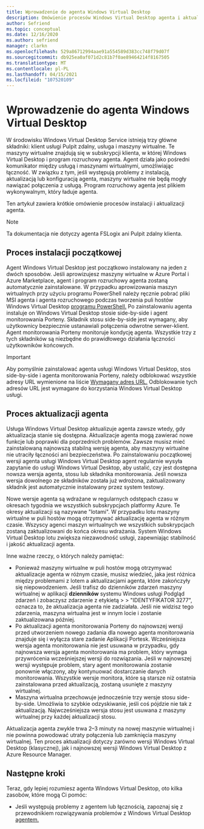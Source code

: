 ```yaml
---
title: Wprowadzenie do agenta Windows Virtual Desktop
description: Omówienie procesów Windows Virtual Desktop agenta i aktualizacji.
author: Sefriend
ms.topic: conceptual
ms.date: 12/16/2020
ms.author: sefriend
manager: clarkn
ms.openlocfilehash: 529a86712994aae91a554589d383cc748f79d07f
ms.sourcegitcommit: db925ea0af071d2c81b7f0ae89464214f8167505
ms.translationtype: MT
ms.contentlocale: pl-PL
ms.lasthandoff: 04/15/2021
ms.locfileid: "107520109"
---
```

# <a name="get-started-with-the-windows-virtual-desktop-agent"></a>Wprowadzenie do agenta Windows Virtual Desktop

W środowisku Windows Virtual Desktop Service istnieją trzy główne składniki: klient usługi Pulpit zdalny, usługa i maszyny wirtualne. Te maszyny wirtualne znajdują się w subskrypcji klienta, w której Windows Virtual Desktop i program rozruchowy agenta. Agent działa jako pośredni komunikator między usługą i maszynami wirtualnymi, umożliwiając łączność. W związku z tym, jeśli występują problemy z instalacją, aktualizacją lub konfiguracją agenta, maszyny wirtualne nie będą mogły nawiązać połączenia z usługą. Program rozruchowy agenta jest plikiem wykonywalnym, który ładuje agenta. 

Ten artykuł zawiera krótkie omówienie procesów instalacji i aktualizacji agenta.

>[!NOTE]
>Ta dokumentacja nie dotyczy agenta FSLogix ani Pulpit zdalny klienta.


## <a name="initial-installation-process"></a>Proces instalacji początkowej

Agent Windows Virtual Desktop jest początkowo instalowany na jeden z dwóch sposobów. Jeśli aprowizujesz maszyny wirtualne w Azure Portal i Azure Marketplace, agent i program rozruchowy agenta zostaną automatycznie zainstalowane. W przypadku aprowizowania maszyn wirtualnych przy użyciu programu PowerShell należy ręcznie pobrać pliki MSI agenta i agenta rozruchowego podczas tworzenia puli hostów Windows Virtual Desktop [programu PowerShell.](create-host-pools-powershell.md#register-the-virtual-machines-to-the-windows-virtual-desktop-host-pool) Po zainstalowaniu agenta instaluje on Windows Virtual Desktop stosie side-by-side i agent monitorowania Porteny. Składnik stosu side-by-side jest wymagany, aby użytkownicy bezpiecznie ustanawiali połączenia odwrotne serwer-klient. Agent monitorowania Porteny monitoruje kondycję agenta. Wszystkie trzy z tych składników są niezbędne do prawidłowego działania łączności użytkowników końcowych.

>[!IMPORTANT]
>Aby pomyślnie zainstalować agenta usługi Windows Virtual Desktop, stos side-by-side i agenta monitorowania Porteny, należy odblokować wszystkie adresy URL wymienione na liście [Wymagany adres URL.](safe-url-list.md#virtual-machines) Odblokowanie tych adresów URL jest wymagane do korzystania Windows Virtual Desktop usługi.

## <a name="agent-update-process"></a>Proces aktualizacji agenta

Usługa Windows Virtual Desktop aktualizuje agenta zawsze wtedy, gdy aktualizacja stanie się dostępna. Aktualizacje agenta mogą zawierać nowe funkcje lub poprawki dla poprzednich problemów. Zawsze musisz mieć zainstalowaną najnowszą stabilną wersję agenta, aby maszyny wirtualne nie utraciły łączności ani bezpieczeństwa. Po zainstalowaniu początkowej wersji agenta usługi Windows Virtual Desktop agent regularnie wysyła zapytanie do usługi Windows Virtual Desktop, aby ustalić, czy jest dostępna nowsza wersja agenta, stosu lub składnika monitorowania. Jeśli nowsza wersja dowolnego ze składników została już wdrożona, zaktualizowany składnik jest automatycznie instalowany przez system testowy.

Nowe wersje agenta są wdrażane w regularnych odstępach czasu w okresach tygodnia we wszystkich subskrypcjach platformy Azure. Te okresy aktualizacji są nazywane "lotami". W przypadku lotu maszyny wirtualne w puli hostów mogą otrzymywać aktualizację agenta w różnym czasie. Wszyscy agenci maszyn wirtualnych we wszystkich subskrypcjach zostaną zaktualizowani do końca okresu wdrażania. System Windows Virtual Desktop lotu zwiększa niezawodność usługi, zapewniając stabilność i jakość aktualizacji agenta.


Inne ważne rzeczy, o których należy pamiętać:

- Ponieważ maszyny wirtualne w puli hostów mogą otrzymywać aktualizacje agenta w różnym czasie, musisz wiedzieć, jaka jest różnica między problemami z lotem a aktualizacjami agenta, które zakończyły się niepowodzeniem. Jeśli trafisz do dzienników zdarzeń maszyny wirtualnej w aplikacji **dzienników** systemu Windows usługi Podgląd zdarzeń i zobaczysz zdarzenie z etykietą  >    >   "IDENTYFIKATOR 3277", oznacza to, że aktualizacja agenta nie zadziałała. Jeśli nie widzisz tego zdarzenia, maszyna wirtualna jest w innym locie i zostanie zaktualizowana później.
- Po aktualizacji agenta monitorowania Porteny do najnowszej wersji przed utworzeniem nowego zadania dla nowego agenta monitorowania znajduje się i wyłącza stare zadanie Aplikacji Portesk. Wcześniejsza wersja agenta monitorowania nie jest usuwana w przypadku, gdy najnowsza wersja agenta monitorowania ma problem, który wymaga przywrócenia wcześniejszej wersji do rozwiązania. Jeśli w najnowszej wersji występuje problem, stary agent monitorowania zostanie ponownie włączony, aby kontynuować dostarczanie danych monitorowania. Wszystkie wersje monitora, które są starsze niż ostatnia zainstalowana przed aktualizacją, zostaną usunięte z maszyny wirtualnej.
- Maszyna wirtualna przechowuje jednocześnie trzy wersje stosu side-by-side. Umożliwia to szybkie odzyskiwanie, jeśli coś pójdzie nie tak z aktualizacją. Najwcześniejsza wersja stosu jest usuwana z maszyny wirtualnej przy każdej aktualizacji stosu.

Aktualizacja agenta zwykle trwa 2–3 minuty na nowej maszynie wirtualnej i nie powinna powodować utraty połączenia lub zamknięcia maszyny wirtualnej. Ten proces aktualizacji dotyczy zarówno wersji Windows Virtual Desktop (klasycznej), jak i najnowszej wersji Windows Virtual Desktop z Azure Resource Manager.

## <a name="next-steps"></a>Następne kroki

Teraz, gdy lepiej rozumiesz agenta Windows Virtual Desktop, oto kilka zasobów, które mogą Ci pomóc:

- Jeśli występują problemy z agentem lub łącznością, zapoznaj się z przewodnikiem rozwiązywania problemów z Windows Virtual Desktop [agentem.](troubleshoot-agent.md)

